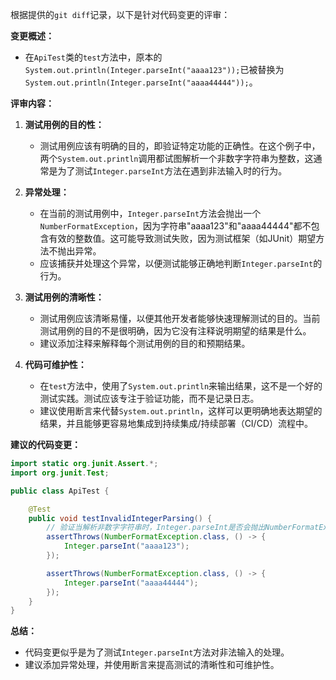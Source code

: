 根据提供的`git diff`记录，以下是针对代码变更的评审：

**变更概述：**
- 在`ApiTest`类的`test`方法中，原本的`System.out.println(Integer.parseInt("aaaa123"));`已被替换为`System.out.println(Integer.parseInt("aaaa44444"));`。

**评审内容：**

1. **测试用例的目的性：**
   - 测试用例应该有明确的目的，即验证特定功能的正确性。在这个例子中，两个`System.out.println`调用都试图解析一个非数字字符串为整数，这通常是为了测试`Integer.parseInt`方法在遇到非法输入时的行为。

2. **异常处理：**
   - 在当前的测试用例中，`Integer.parseInt`方法会抛出一个`NumberFormatException`，因为字符串"aaaa123"和"aaaa44444"都不包含有效的整数值。这可能导致测试失败，因为测试框架（如JUnit）期望方法不抛出异常。
   - 应该捕获并处理这个异常，以便测试能够正确地判断`Integer.parseInt`的行为。

3. **测试用例的清晰性：**
   - 测试用例应该清晰易懂，以便其他开发者能够快速理解测试的目的。当前测试用例的目的不是很明确，因为它没有注释说明期望的结果是什么。
   - 建议添加注释来解释每个测试用例的目的和预期结果。

4. **代码可维护性：**
   - 在`test`方法中，使用了`System.out.println`来输出结果，这不是一个好的测试实践。测试应该专注于验证功能，而不是记录日志。
   - 建议使用断言来代替`System.out.println`，这样可以更明确地表达期望的结果，并且能够更容易地集成到持续集成/持续部署（CI/CD）流程中。

**建议的代码变更：**

```java
import static org.junit.Assert.*;
import org.junit.Test;

public class ApiTest {

    @Test
    public void testInvalidIntegerParsing() {
        // 验证当解析非数字字符串时，Integer.parseInt是否会抛出NumberFormatException
        assertThrows(NumberFormatException.class, () -> {
            Integer.parseInt("aaaa123");
        });

        assertThrows(NumberFormatException.class, () -> {
            Integer.parseInt("aaaa44444");
        });
    }
}
```

**总结：**
- 代码变更似乎是为了测试`Integer.parseInt`方法对非法输入的处理。
- 建议添加异常处理，并使用断言来提高测试的清晰性和可维护性。